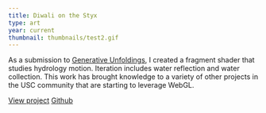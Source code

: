 ```yaml
---
title: Diwali on the Styx
type: art
year: current
thumbnail: thumbnails/test2.gif
---
```

As a submission to [Generative Unfoldings](https://arts.mit.edu/cast/symposia/generative-unfoldings-call/), I created a fragment shader that studies hydrology motion. Iteration includes water reflection and water collection. This work has brought knowledge to a variety of other projects in the USC community that are starting to leverage WebGL.

[View project](https://gurumatcha.github.io/diwali-on-the-styx/)
[Github](https://github.com/gurumatcha/diwali-on-the-styx)